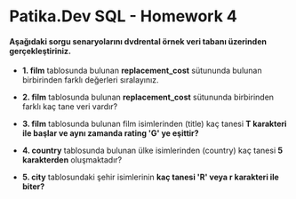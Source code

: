 # Patika.Dev SQL - Homework 4

#### Aşağıdaki sorgu senaryolarını **dvdrental** örnek veri tabanı üzerinden gerçekleştiriniz.

- **1. film** tablosunda bulunan **replacement_cost** sütununda bulunan birbirinden farklı değerleri sıralayınız.

- **2. film** tablosunda bulunan **replacement_cost** sütununda birbirinden farklı kaç tane veri vardır?

- **3. film** tablosunda bulunan film isimlerinden (title) kaç tanesi **T karakteri ile başlar ve aynı zamanda rating 'G' ye eşittir?**

- **4. country** tablosunda bulunan ülke isimlerinden (country) kaç tanesi **5 karakterden** oluşmaktadır?

- **5. city** tablosundaki şehir isimlerinin **kaç tanesi 'R' veya r karakteri ile biter?**